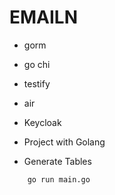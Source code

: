 # EMAILN
- gorm
- go chi
- testify
- air
- Keycloak

- Project with Golang

- Generate Tables
```
    go run main.go
```
